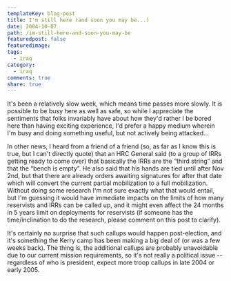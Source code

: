 ```yaml
---
templateKey: blog-post
title: I'm still here (and soon you may be...)
date: 2004-10-07
path: /im-still-here-and-soon-you-may-be
featuredpost: false
featuredimage:
tags:
  - iraq
category:
  - iraq
comments: true
share: true
---
```


It's been a relatively slow week, which means time passes more slowly. It is possible to be busy here as well as safe, so while I appreciate the sentiments that folks invariably have about how they'd rather I be bored here than having exciting experience, I'd prefer a happy medium wherein I'm busy and doing something useful, but not actively being attacked...

In other news, I heard from a friend of a friend (so, as far as I know this is true, but I can't directly quote) that an HRC General said (to a group of IRRs getting ready to come over) that basically the IRRs are the “third string” and that the “bench is empty”. He also said that his hands are tied until after Nov 2nd, but that there are already orders awaiting signatures for after that date which will convert the current partial mobilization to a full mobilization. Without doing some research I'm not sure exactly what that would entail, but I'm guessing it would have immediate impacts on the limits of how many reservists and IRRs can be called up, and it might even affect the 24 months in 5 years limit on deployments for reservists (if someone has the time/inclination to do the research, please comment on this post to clarify).

It's certainly no surprise that such callups would happen post-election, and it's something the Kerry camp has been making a big deal of (or was a few weeks back). The thing is, the additional callups are probably unavoidable due to our current mission requirements, so it's not really a political issue -- regardless of who is president, expect more troop callups in late 2004 or early 2005.
